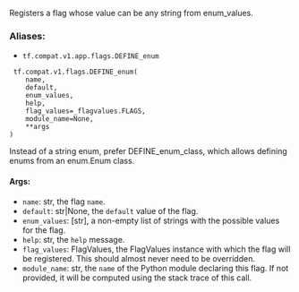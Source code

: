 
Registers a flag whose value can be any string from enum_values.
### Aliases:
- `tf.compat.v1.app.flags.DEFINE_enum`

```
 tf.compat.v1.flags.DEFINE_enum(
    name,
    default,
    enum_values,
    help,
    flag_values=_flagvalues.FLAGS,
    module_name=None,
    **args
)
```

Instead of a string enum, prefer DEFINE_enum_class, which allows defining enums from an enum.Enum class.
#### Args:
- `name`: str, the flag `name`.
- `default`: str|None, the `default` value of the flag.
- `enum_values`: [str], a non-empty list of strings with the possible values for the flag.
- `help`: str, the `help` message.
- `flag_values`: FlagValues, the FlagValues instance with which the flag will be registered. This should almost never need to be overridden.
- `module_name`: str, the `name` of the Python module declaring this flag. If not provided, it will be computed using the stack trace of this call.
